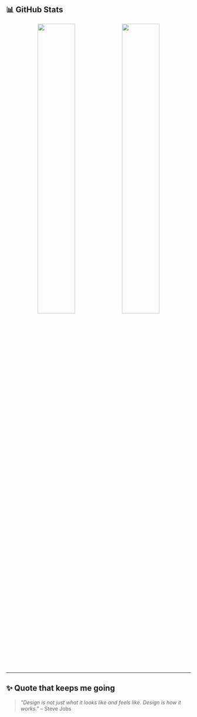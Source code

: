 
## 📊 GitHub Stats

<p align="center">
  <img src="https://github-readme-stats.vercel.app/api?username=diniramadani&show_icons=true&theme=radical" width="45%"/>
  <img src="https://github-readme-stats.vercel.app/api/top-langs/?username=diniramadani&layout=compact&theme=radical" width="45%"/>
</p>

---

## ✨ Quote that keeps me going

> *"Design is not just what it looks like and feels like. Design is how it works."* – Steve Jobs
